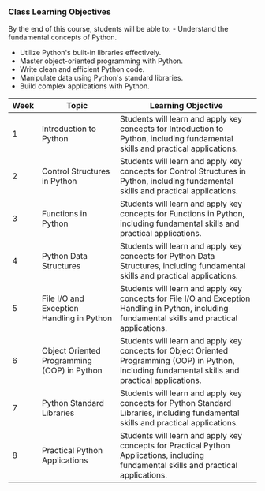 ### Class Learning Objectives

By the end of this course, students will be able to: - Understand the fundamental concepts of Python.
 - Utilize Python's built-in libraries effectively.
 - Master object-oriented programming with Python.
 - Write clean and efficient Python code.
 - Manipulate data using Python's standard libraries.
 - Build complex applications with Python.

| Week | Topic | Learning Objective |
|------|-------|-------------------|
| 1 | Introduction to Python | Students will learn and apply key concepts for Introduction to Python, including fundamental skills and practical applications. |
| 2 | Control Structures in Python | Students will learn and apply key concepts for Control Structures in Python, including fundamental skills and practical applications. |
| 3 | Functions in Python | Students will learn and apply key concepts for Functions in Python, including fundamental skills and practical applications. |
| 4 | Python Data Structures | Students will learn and apply key concepts for Python Data Structures, including fundamental skills and practical applications. |
| 5 | File I/O and Exception Handling in Python | Students will learn and apply key concepts for File I/O and Exception Handling in Python, including fundamental skills and practical applications. |
| 6 | Object Oriented Programming (OOP) in Python | Students will learn and apply key concepts for Object Oriented Programming (OOP) in Python, including fundamental skills and practical applications. |
| 7 | Python Standard Libraries | Students will learn and apply key concepts for Python Standard Libraries, including fundamental skills and practical applications. |
| 8 | Practical Python Applications | Students will learn and apply key concepts for Practical Python Applications, including fundamental skills and practical applications. |